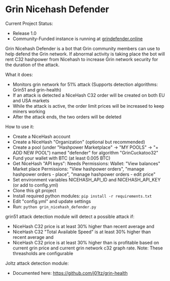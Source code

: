 # Grin Nicehash Defender

Current Project Status:
 * Release 1.0
 * Community-Funded instance is running at <a href="https://grindefender.online/">grindefender.online</a>

Grin Nicehash Defender is a bot that Grin community members can use to help defend the Grin network. If abnormal activity is taking place the bot will rent C32 hashpower from Nicehash to increase Grin network security for the duration of the attack.  

What it does:
  * Monitors grin network for 51% attack (Supports detection algorithms: Grin51 and grin-health)
  * If an attack is detected a NiceHash C32 order will be created on both EU and USA markets
  * While the attack is active, the order limit prices will be increased to keep miners working
  * After the attack ends, the two orders will be deleted

How to use it:
  * Create a NiceHash account
  * Create a NiceHash "Organization" (optional but recommended)
  * Create a pool (under "Hashpower Marketplace" -> "MY POOLS" -> "+ ADD NEW POOL") named "defender" for algorithm "GrinCuckatoo32"
  * Fund your wallet with BTC (at least 0.005 BTC)
  * Get NiceHash "API keys": Needs Permissions:
    Wallet:  "View balances"
    Market place Permissions: "View hashpower orders", "manage hashpower orders - place", "manage hashpower orders - edit price"
  * Set environment variables NICEHASH_API_ID and NICEHASH_API_KEY (or add to config.yml)
  * Clone this git project
  * Install required python modules: ```pip install -r requirements.txt```
  * Edit "config.yml" and update settings
  * Run: ```python grin_nicehash_defender.py```

grin51 attack detection module will detect a possible attack if:
  * NiceHash C32 price is at least 30% higher than recent average
and
  * NiceHash C32 "Total Available Speed" is at least 30% higher than recent average
and
  * NiceHash C32 price is at least 30% higher than is profitable based on current grin price and current grin network c32 graph rate.
Note:  These threasholds are configurable

Joltz attack detection module:
  * Documented here:  https://github.com/j01tz/grin-health
